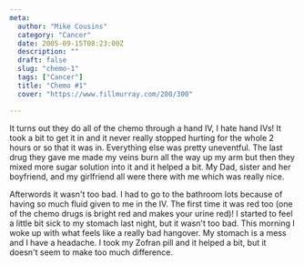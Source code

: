 ```yaml
---
meta:
  author: "Mike Cousins"
  category: "Cancer"
  date: 2005-09-15T08:23:00Z
  description: ""
  draft: false
  slug: "chemo-1"
  tags: ["Cancer"]
  title: "Chemo #1"
  cover: "https://www.fillmurray.com/200/300"

---
```


It turns out they do all of the chemo through a hand IV, I hate hand IVs! It
took a bit to get it in and it never really stopped hurting for the whole 2
hours or so that it was in. Everything else was pretty uneventful. The last drug
they gave me made my veins burn all the way up my arm but then they mixed more
sugar solution into it and it helped a bit. My Dad, sister and her boyfriend,
and my girlfriend all were there with me which was really nice.

Afterwords it wasn't too bad. I had to go to the bathroom lots because of having
so much fluid given to me in the IV. The first time it was red too (one of the
chemo drugs is bright red and makes your urine red)! I started to feel a little
bit sick to my stomach last night, but it wasn't too bad. This morning I woke up
with what feels like a really bad hangover. My stomach is a mess and I have a
headache. I took my Zofran pill and it helped a bit, but it doesn't seem to make
too much difference.